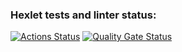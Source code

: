### Hexlet tests and linter status:
[![Actions Status](https://github.com/phillharmonia/java-project-61/actions/workflows/hexlet-check.yml/badge.svg)](https://github.com/phillharmonia/java-project-61/actions)
[![Quality Gate Status](https://sonarcloud.io/api/project_badges/measure?project=phillharmonia_java-project-61&metric=alert_status)](https://sonarcloud.io/summary/new_code?id=phillharmonia_java-project-61)
